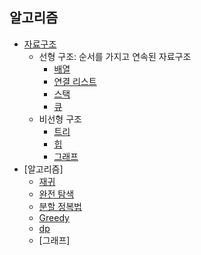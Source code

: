 ## 알고리즘

- [자료구조]()
    - 선형 구조: 순서를 가지고 연속된 자료구조
        - [배열](https://github.com/jc3wrld999/python-algorithms/blob/master/data-structures/list/array/array.py)
        - [연결 리스트](https://github.com/jc3wrld999/python-algorithms/blob/master/data-structures/list/array/array.py)
        - [스택]()
        - [큐]()
    - 비선형 구조
        - [트리]()
        - [힙]()
        - [그래프]()
- [알고리즘]
    - [재귀]()
    - [완전 탐색]()
    - [분할 정복법]()
    - [Greedy]()
    - [dp]()
    - [그래프]
